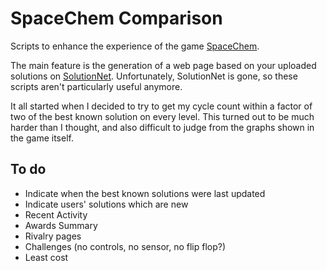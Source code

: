 SpaceChem Comparison
====================

Scripts to enhance the experience of the game
[SpaceChem](http://www.spacechemthegame.com/).

The main feature is the generation of a web page based on your
uploaded solutions on [SolutionNet](http://spacechem.net/).
Unfortunately, SolutionNet is gone, so these scripts aren't
particularly useful anymore.

It all started when I decided to try to get my cycle count within
a factor of two of the best known solution on every level.
This turned out to be much harder than I thought, and also difficult
to judge from the graphs shown in the game itself.

## To do
* Indicate when the best known solutions were last updated
* Indicate users' solutions which are new
* Recent Activity
* Awards Summary
* Rivalry pages
* Challenges (no controls, no sensor, no flip flop?)
* Least cost

